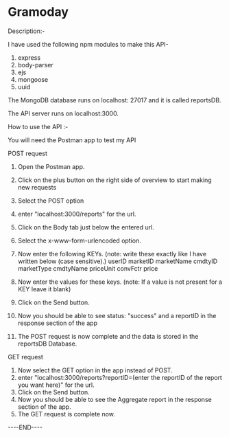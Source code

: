 # Gramoday

Description:-

I have used the following npm modules to make this API-
1. express
2. body-parser
3. ejs
4. mongoose
5. uuid

The MongoDB database runs on localhost: 27017 and it is called reportsDB.

The API server runs on localhost:3000.

How to use the API :-

You will need the Postman app to test my API

POST request

1. Open the Postman app.
2. Click on the plus button on the right side of overview to start making new requests
3. Select the POST option
4. enter "localhost:3000/reports" for the url.
5. Click on the Body tab just below the entered url.
6. Select the x-www-form-urlencoded option.
7. Now enter the following KEYs. (note: write these exactly like I have written below (case sensitive).)
   userID
   marketID
   marketName
   cmdtyID
   marketType
   cmdtyName
   priceUnit
   convFctr
   price

8. Now enter the values for these keys. (note: If a value is not present for a KEY leave it blank)
9. Click on the Send button.
10. Now you should be able to see status: "success" and a reportID in the response section of the app
11. The POST request is now complete and the data is stored in the reportsDB Database.

GET request

1. Now select the GET option in the app instead of POST.
2. enter "localhost:3000/reports?reportID=(enter the reportID of the report you want here)" for the url.
3. Click on the Send button.
4. Now you should be able to see the Aggregate report in the response section of the app.
5. The GET request is complete now.

----END----
